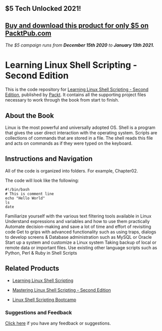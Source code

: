 ## $5 Tech Unlocked 2021!
[Buy and download this product for only $5 on PacktPub.com](https://www.packtpub.com/)
-----
*The $5 campaign         runs from __December 15th 2020__ to __January 13th 2021.__*

# Learning Linux Shell Scripting - Second Edition
This is the code repository for [Learning Linux Shell Scripting - Second Edition](https://www.packtpub.com/networking-and-servers/learning-linux-shell-scripting-second-edition?utm_source=github&utm_medium=repository&utm_campaign=9781788993197), published by [Packt](https://www.packtpub.com/?utm_source=github). It contains all the supporting project files necessary to work through the book from start to finish.
## About the Book
Linux is the most powerful and universally adopted OS. Shell is a program that gives the user direct interaction with the operating system. Scripts are collections of commands that are stored in a file. The shell reads this file and acts on commands as if they were typed on the keyboard.


## Instructions and Navigation
All of the code is organized into folders. For example, Chapter02.



The code will look like the following:
```
#!/bin/bash
# This is comment line
echo "Hello World"
ls
date

```

Familiarize yourself with the various text filtering tools available in Linux
Understand expressions and variables and how to use them practically
Automate decision-making and save a lot of time and effort of revisiting code
Get to grips with advanced functionality such as using traps, dialogs to develop screens & Database administration such as MySQL or Oracle
Start up a system and customize a Linux system
Taking backup of local or remote data or important files.
Use existing other language scripts such as Python, Perl & Ruby in Shell Scripts

## Related Products
* [Learning Linux Shell Scripting](https://www.packtpub.com/networking-and-servers/learning-linux-shell-scripting?utm_source=github&utm_medium=repository&utm_campaign=9781785286216)

* [Mastering Linux Shell Scripting - Second Edition](https://www.packtpub.com/virtualization-and-cloud/mastering-linux-shell-scripting-second-edition?utm_source=github&utm_medium=repository&utm_campaign=9781788990554)

* [Linux Shell Scripting Bootcamp](https://www.packtpub.com/networking-and-servers/linux-shell-scripting-bootcamp?utm_source=github&utm_medium=repository&utm_campaign=9781787281103)

### Suggestions and Feedback
[Click here](https://docs.google.com/forms/d/e/1FAIpQLSe5qwunkGf6PUvzPirPDtuy1Du5Rlzew23UBp2S-P3wB-GcwQ/viewform) if you have any feedback or suggestions.
